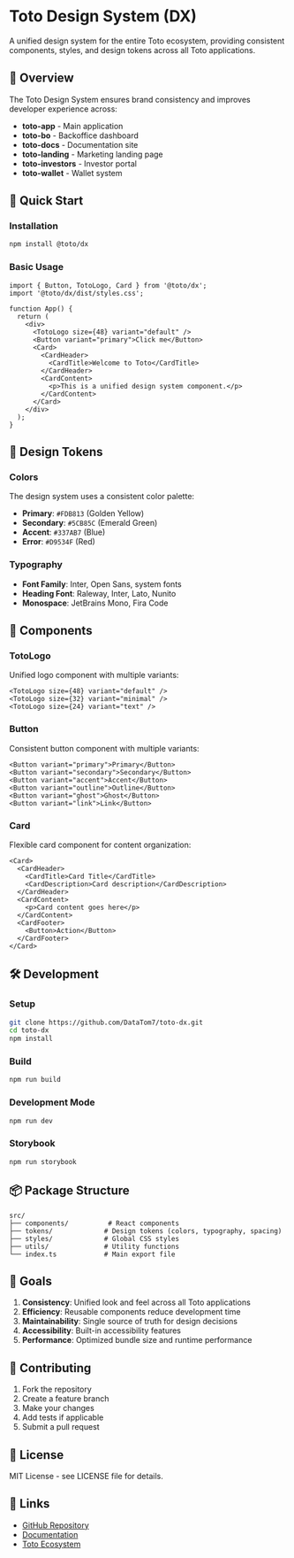 # Toto Design System (DX)

A unified design system for the entire Toto ecosystem, providing consistent components, styles, and design tokens across all Toto applications.

## 🎯 Overview

The Toto Design System ensures brand consistency and improves developer experience across:
- **toto-app** - Main application
- **toto-bo** - Backoffice dashboard
- **toto-docs** - Documentation site
- **toto-landing** - Marketing landing page
- **toto-investors** - Investor portal
- **toto-wallet** - Wallet system

## 🚀 Quick Start

### Installation

```bash
npm install @toto/dx
```

### Basic Usage

```tsx
import { Button, TotoLogo, Card } from '@toto/dx';
import '@toto/dx/dist/styles.css';

function App() {
  return (
    <div>
      <TotoLogo size={48} variant="default" />
      <Button variant="primary">Click me</Button>
      <Card>
        <CardHeader>
          <CardTitle>Welcome to Toto</CardTitle>
        </CardHeader>
        <CardContent>
          <p>This is a unified design system component.</p>
        </CardContent>
      </Card>
    </div>
  );
}
```

## 🎨 Design Tokens

### Colors

The design system uses a consistent color palette:

- **Primary**: `#FDB813` (Golden Yellow)
- **Secondary**: `#5CB85C` (Emerald Green)
- **Accent**: `#337AB7` (Blue)
- **Error**: `#D9534F` (Red)

### Typography

- **Font Family**: Inter, Open Sans, system fonts
- **Heading Font**: Raleway, Inter, Lato, Nunito
- **Monospace**: JetBrains Mono, Fira Code

## 🧩 Components

### TotoLogo

Unified logo component with multiple variants:

```tsx
<TotoLogo size={48} variant="default" />
<TotoLogo size={32} variant="minimal" />
<TotoLogo size={24} variant="text" />
```

### Button

Consistent button component with multiple variants:

```tsx
<Button variant="primary">Primary</Button>
<Button variant="secondary">Secondary</Button>
<Button variant="accent">Accent</Button>
<Button variant="outline">Outline</Button>
<Button variant="ghost">Ghost</Button>
<Button variant="link">Link</Button>
```

### Card

Flexible card component for content organization:

```tsx
<Card>
  <CardHeader>
    <CardTitle>Card Title</CardTitle>
    <CardDescription>Card description</CardDescription>
  </CardHeader>
  <CardContent>
    <p>Card content goes here</p>
  </CardContent>
  <CardFooter>
    <Button>Action</Button>
  </CardFooter>
</Card>
```

## 🛠️ Development

### Setup

```bash
git clone https://github.com/DataTom7/toto-dx.git
cd toto-dx
npm install
```

### Build

```bash
npm run build
```

### Development Mode

```bash
npm run dev
```

### Storybook

```bash
npm run storybook
```

## 📦 Package Structure

```
src/
├── components/          # React components
├── tokens/             # Design tokens (colors, typography, spacing)
├── styles/             # Global CSS styles
├── utils/              # Utility functions
└── index.ts            # Main export file
```

## 🎯 Goals

1. **Consistency**: Unified look and feel across all Toto applications
2. **Efficiency**: Reusable components reduce development time
3. **Maintainability**: Single source of truth for design decisions
4. **Accessibility**: Built-in accessibility features
5. **Performance**: Optimized bundle size and runtime performance

## 📝 Contributing

1. Fork the repository
2. Create a feature branch
3. Make your changes
4. Add tests if applicable
5. Submit a pull request

## 📄 License

MIT License - see LICENSE file for details.

## 🔗 Links

- [GitHub Repository](https://github.com/DataTom7/toto-dx)
- [Documentation](https://docs.betoto.pet)
- [Toto Ecosystem](https://betoto.pet)
